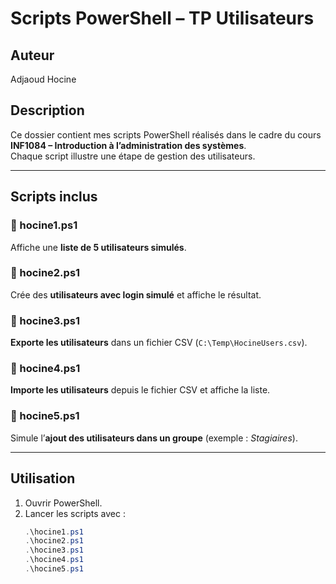 # Scripts PowerShell – TP Utilisateurs

## Auteur
Adjaoud Hocine

## Description
Ce dossier contient mes scripts PowerShell réalisés dans le cadre du cours **INF1084 – Introduction à l’administration des systèmes**.  
Chaque script illustre une étape de gestion des utilisateurs.

---

## Scripts inclus

### 🔹 hocine1.ps1  
Affiche une **liste de 5 utilisateurs simulés**.

### 🔹 hocine2.ps1  
Crée des **utilisateurs avec login simulé** et affiche le résultat.

### 🔹 hocine3.ps1  
**Exporte les utilisateurs** dans un fichier CSV (`C:\Temp\HocineUsers.csv`).

### 🔹 hocine4.ps1  
**Importe les utilisateurs** depuis le fichier CSV et affiche la liste.

### 🔹 hocine5.ps1  
Simule l’**ajout des utilisateurs dans un groupe** (exemple : *Stagiaires*).

---

## Utilisation
1. Ouvrir PowerShell.  
2. Lancer les scripts avec :  
   ```powershell
   .\hocine1.ps1
   .\hocine2.ps1
   .\hocine3.ps1
   .\hocine4.ps1
   .\hocine5.ps1


